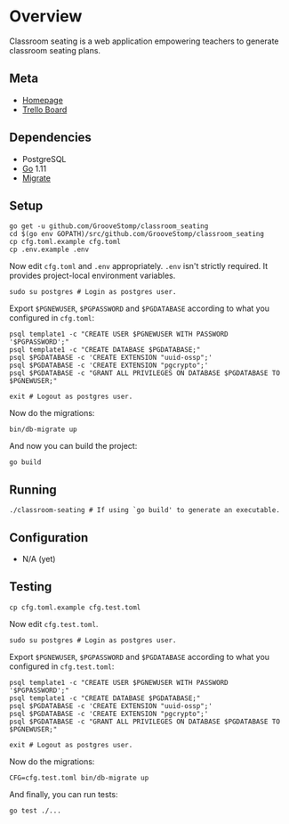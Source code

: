 # Overview

Classroom seating is a web application empowering teachers to generate classroom seating plans.

## Meta
- [Homepage](https://github.com/GrooveStomp/classroom_seating)
- [Trello Board](https://trello.com/b/pqQOUld5/classroom-seating)

## Dependencies
- PostgreSQL
- [Go](https://golang.org/) 1.11
- [Migrate](https://github.com/golang-migrate/migrate/tree/master/cli)

## Setup
    go get -u github.com/GrooveStomp/classroom_seating
    cd $(go env GOPATH)/src/github.com/GrooveStomp/classroom_seating
    cp cfg.toml.example cfg.toml
    cp .env.example .env

Now edit `cfg.toml` and `.env` appropriately.
`.env` isn't strictly required. It provides project-local environment variables.

    sudo su postgres # Login as postgres user.

Export `$PGNEWUSER`, `$PGPASSWORD` and `$PGDATABASE` according to what you configured in `cfg.toml`:

    psql template1 -c "CREATE USER $PGNEWUSER WITH PASSWORD '$PGPASSWORD';"
    psql template1 -c "CREATE DATABASE $PGDATABASE;"
    psql $PGDATABASE -c 'CREATE EXTENSION "uuid-ossp";'
    psql $PGDATABASE -c 'CREATE EXTENSION "pgcrypto";'
    psql $PGDATABASE -c "GRANT ALL PRIVILEGES ON DATABASE $PGDATABASE TO $PGNEWUSER;"

    exit # Logout as postgres user.

Now do the migrations:

    bin/db-migrate up

And now you can build the project:

    go build

## Running
    ./classroom-seating # If using `go build' to generate an executable.

## Configuration
- N/A (yet)

## Testing

    cp cfg.toml.example cfg.test.toml

Now edit `cfg.test.toml`.

    sudo su postgres # Login as postgres user.

Export `$PGNEWUSER`, `$PGPASSWORD` and `$PGDATABASE` according to what you configured in `cfg.test.toml`:

    psql template1 -c "CREATE USER $PGNEWUSER WITH PASSWORD '$PGPASSWORD';"
    psql template1 -c "CREATE DATABASE $PGDATABASE;"
    psql $PGDATABASE -c 'CREATE EXTENSION "uuid-ossp";'
    psql $PGDATABASE -c 'CREATE EXTENSION "pgcrypto";'
    psql $PGDATABASE -c "GRANT ALL PRIVILEGES ON DATABASE $PGDATABASE TO $PGNEWUSER;"

    exit # Logout as postgres user.

Now do the migrations:

    CFG=cfg.test.toml bin/db-migrate up

And finally, you can run tests:

    go test ./...
